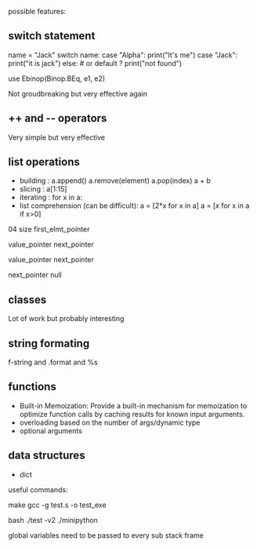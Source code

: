 possible features:

## switch statement
name = "Jack"
switch name:
    case "Alpha":
        print("It's me")
    case "Jack":
        print("it is jack")
    else: # or default ?
        print("not found")

use 
Ebinop(Binop.BEq, e1, e2)

Not groudbreaking but very effective again

## ++ and -- operators
Very simple but very effective

## list operations
 - building :
    a.append()
    a.remove(element)
    a.pop(index)
    a + b
 - slicing : a[1:15]
 - iterating : for x in a:
 - list comprehension (can be difficult):
    a = [2*x for x in a]
    a = [x for x in a if x>0]


04 size first_elmt_pointer

value_pointer next_pointer

value_pointer next_pointer

next_pointer null



## classes
Lot of work but probably interesting

## string formating
f-string and .format and %s

## functions
 - Built-in Memoization: Provide a built-in mechanism for memoization to optimize function calls by caching results for known input arguments.
 - overloading based on the number of args/dynamic type
 - optional arguments




## data structures
 - dict 


useful commands:

make
gcc -g test.s -o test_exe

bash ./test -v2 ./minipython


global variables need to be passed to every sub stack frame